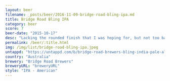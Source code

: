 ```yaml
---
layout: beer
filename: _posts/beer/2016-11-09-bridge-road-bling-ipa.md
title: Bridge Road Bling IPA
category: beer
score: 7
beer-date: "2015-10-17"
desc: "Lacking the rounded finish that I was hoping for, but not too bad"
permalink: /beer/:title.html
img: /img/list/bridge-road-bling-ipa.jpeg
untappd: "https://untappd.com/b/bridge-road-brewers-bling-india-pale-ale/20844"
country: "Australia"
brewery: "Bridge Road Brewers"
breweryURL: "breweryURL"
style: "IPA - American"
---
```

